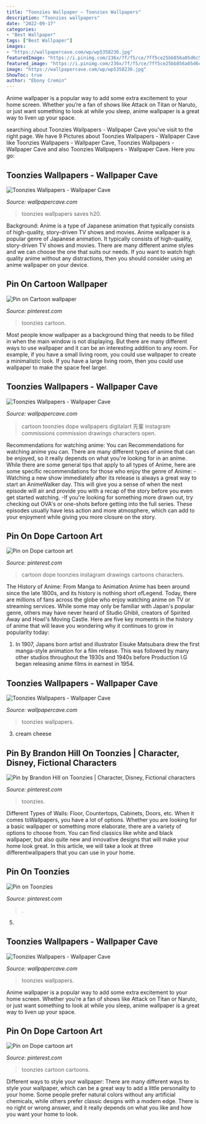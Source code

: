 ```yaml
---
title: "Toonzies Wallpaper ~ Toonzies Wallpapers"
description: "Toonzies wallpapers"
date: "2022-09-17"
categories:
- "Best Wallpaper"
tags: ["Best Wallpaper"]
images:
- "https://wallpapercave.com/wp/wp5358236.jpg"
featuredImage: "https://i.pinimg.com/236x/7f/f5/ce/7ff5ce25bb856a05d6c54b73a81f405d.jpg?nii=t"
featured_image: "https://i.pinimg.com/236x/7f/f5/ce/7ff5ce25bb856a05d6c54b73a81f405d.jpg?nii=t"
image: "https://wallpapercave.com/wp/wp5358236.jpg"
ShowToc: true
author: "Ebony Cremin"
---
```



Anime wallpaper is a popular way to add some extra excitement to your home screen. Whether you’re a fan of shows like Attack on Titan or Naruto, or just want something to look at while you sleep, anime wallpaper is a great way to liven up your space.

	

		
searching about Toonzies Wallpapers - Wallpaper Cave you've visit to the right page. We have 9 Pictures about Toonzies Wallpapers - Wallpaper Cave like Toonzies Wallpapers - Wallpaper Cave, Toonzies Wallpapers - Wallpaper Cave and also Toonzies Wallpapers - Wallpaper Cave. Here you go:
		
    
## Toonzies Wallpapers - Wallpaper Cave

<img loading=lazy src="https://wallpapercave.com/wp/wp5358226.png" onerror="this.onerror=null;this.src='https://tse2.mm.bing.net/th?id=OIP.lItMgvEdr5zaK2uQvVR88wHaEo&amp;pid=15.1';" alt="Toonzies Wallpapers - Wallpaper Cave">

_Source: wallpapercave.com_

>toonzies wallpapers saves h20. 

	

Background: Anime is a type of Japanese animation that typically consists of high-quality, story-driven TV shows and movies.
Anime wallpaper is a popular genre of Japanese animation. It typically consists of high-quality, story-driven TV shows and movies. There are many different anime styles and we can choose the one that suits our needs. If you want to watch high quality anime without any distractions, then you should consider using an anime wallpaper on your device.

    
## Pin On Cartoon Wallpaper

<img loading=lazy src="https://i.pinimg.com/originals/60/e1/dd/60e1dd4b74285ac18165a692f25eaf1f.jpg" onerror="this.onerror=null;this.src='https://tse2.mm.bing.net/th?id=OIP.ysjgZuZCIAT2zhWw8lCjqwHaJO&amp;pid=15.1';" alt="Pin on Cartoon wallpaper">

_Source: pinterest.com_

>toonzies cartoon. 

	

Most people know wallpaper as a background thing that needs to be filled in when the main window is not displaying. But there are many different ways to use wallpaper and it can be an interesting addition to any room. For example, if you have a small living room, you could use wallpaper to create a minimalistic look. If you have a large living room, then you could use wallpaper to make the space feel larger.

    
## Toonzies Wallpapers - Wallpaper Cave

<img loading=lazy src="https://wallpapercave.com/wp/wp5358229.jpg" onerror="this.onerror=null;this.src='https://tse4.mm.bing.net/th?id=OIP.VLGggOdIoP4nF5--JA17AwHaJQ&amp;pid=15.1';" alt="Toonzies Wallpapers - Wallpaper Cave">

_Source: wallpapercave.com_

>cartoon toonzies dope wallpapers digitalart 先輩 instagram commissions commission drawings characters open. 

	

Recommendations for watching anime: You can
Recommendations for watching anime you can. There are many different types of anime that can be enjoyed, so it really depends on what you're looking for in an anime. While there are some general tips that apply to all types of Anime, here are some specific recommendations for those who enjoy the genre of Anime: 
-Watching a new show immediately after its release is always a great way to start an AnimeWalker day. This will give you a sense of when the next episode will air and provide you with a recap of the story before you even get started watching. 
-If you're looking for something more drawn out, try checking out OVA's or one-shots before getting into the full series. These episodes usually have less action and more atmosphere, which can add to your enjoyment while giving you more closure on the story.

    
## Pin On Dope Cartoon Art

<img loading=lazy src="https://i.pinimg.com/736x/26/66/5a/26665a4a053d0e40c2229f1801a4c56a.jpg" onerror="this.onerror=null;this.src='https://tse4.mm.bing.net/th?id=OIP.A3ix7OD88yGsWU4koDniSQHaJP&amp;pid=15.1';" alt="Pin on Dope cartoon art">

_Source: pinterest.com_

>cartoon dope toonzies instagram drawings cartoons characters. 

	

The History of Anime: From Manga to Animation
Anime has been around since the late 1800s, and its history is nothing short ofLegend. Today, there are millions of fans across the globe who enjoy watching anime on TV or streaming services. While some may only be familiar with Japan's popular genre, others may have never heard of Studio Ghibli, creators of Spirited Away and Howl's Moving Castle. Here are five key moments in the history of anime that will leave you wondering why it continues to grow in popularity today:
1) In 1907, Japans born artist and illustrator Eisuke Matsubara drew the first manga-style animation for a film release. This was followed by many other studios throughout the 1930s and 1940s before Production I.G began releasing anime films in earnest in 1954.

    
## Toonzies Wallpapers - Wallpaper Cave

<img loading=lazy src="https://wallpapercave.com/wp/wp5358236.jpg" onerror="this.onerror=null;this.src='https://tse3.mm.bing.net/th?id=OIP.Arjh5T_qHkMvU4Vecoo4ogHaEK&amp;pid=15.1';" alt="Toonzies Wallpapers - Wallpaper Cave">

_Source: wallpapercave.com_

>toonzies wallpapers. 

	

3. cream cheese 

    
## Pin By Brandon Hill On Toonzies | Character, Disney, Fictional Characters

<img loading=lazy src="https://i.pinimg.com/originals/c1/61/78/c16178ffc247a525d0fd2e90deba5c92.jpg" onerror="this.onerror=null;this.src='https://tse1.mm.bing.net/th?id=OIP.ixSYe3XpqagkpYhTtm86yAHaEJ&amp;pid=15.1';" alt="Pin by Brandon Hill on Toonzies | Character, Disney, Fictional characters">

_Source: pinterest.com_

>toonzies. 

	

Different Types of Walls: Floor, Countertops, Cabinets, Doors, etc.
When it comes toWallpapers, you have a lot of options. Whether you are looking for a basic wallpaper or something more elaborate, there are a variety of options to choose from. You can find classics like white and black wallpaper, but also quite new and innovative designs that will make your home look great. In this article, we will take a look at three differentwallpapers that you can use in your home.

    
## Pin On Toonzies

<img loading=lazy src="https://i.pinimg.com/736x/0f/78/64/0f7864a4dc369cc925f6c2353d7ded98.jpg" onerror="this.onerror=null;this.src='https://tse3.mm.bing.net/th?id=OIP.TPOTpqytJ5pvHqusm_PaYAAAAA&amp;pid=15.1';" alt="Pin on Toonzies">

_Source: pinterest.com_

>. 

	

5.

    
## Toonzies Wallpapers - Wallpaper Cave

<img loading=lazy src="https://wallpapercave.com/wp/wp5358234.jpg" onerror="this.onerror=null;this.src='https://tse4.mm.bing.net/th?id=OIP.TaxLzP1-_zoRy1QK4_RY9wHaEK&amp;pid=15.1';" alt="Toonzies Wallpapers - Wallpaper Cave">

_Source: wallpapercave.com_

>toonzies wallpapers. 

	

Anime wallpaper is a popular way to add some extra excitement to your home screen. Whether you’re a fan of shows like Attack on Titan or Naruto, or just want something to look at while you sleep, anime wallpaper is a great way to liven up your space.

    
## Pin On Dope Cartoon Art

<img loading=lazy src="https://i.pinimg.com/236x/7f/f5/ce/7ff5ce25bb856a05d6c54b73a81f405d.jpg?nii=t" onerror="this.onerror=null;this.src='https://tse4.mm.bing.net/th?id=OIP.V7_rCFnY8XqrIhiMjowlbwAAAA&amp;pid=15.1';" alt="Pin on Dope cartoon art">

_Source: pinterest.com_

>toonzies cartoon cartoons. 

	

Different ways to style your wallpaper:
There are many different ways to style your wallpaper, which can be a great way to add a little personality to your home. Some people prefer natural colors without any artificial chemicals, while others prefer classic designs with a modern edge. There is no right or wrong answer, and it really depends on what you like and how you want your home to look.

